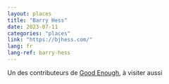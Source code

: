 ```yaml
---
layout: places
title: "Barry Hess"
date: 2023-07-11
categories: "places"
link: "https://bjhess.com/"
lang: fr
lang-ref: barry-hess
---
```

Un des contributeurs de [Good Enough](https://goodenough.us/), à visiter aussi
